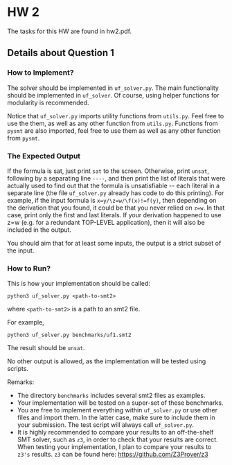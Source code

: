 # HW 2
The tasks for this HW are found in hw2.pdf.

## Details about Question 1
### How to Implement?
The solver should be implemented in `uf_solver.py`. 
The main functionality should be implemented in `uf_solver`.
Of course, using helper functions for modularity is recommended.

Notice that `uf_solver.py` imports utility functions from `utils.py`. 
Feel free to use the them, as well as any other function from `utils.py`.
Functions from `pysmt` are also imported, feel free to use them as well as any other function from `pysmt`.

### The Expected Output
If the formula is sat, just print `sat` to the screen.
Otherwise, print `unsat`, following by a separating line `----`,
and then print the list of literals that were actually
used to find out that the formula is unsatisfiable -- each
literal in a separate line (the file `uf_solver.py`
already has code to do this printing).
For example, if the input formula is `x=y/\z=w/\f(x)!=f(y)`,
then depending on the derivation that you found,
it could be that you never relied on `z=w`. In that case,
print only the first and last literals.
If your derivation happened to use z=w (e.g. for a redundant TOP-LEVEL application), then it will also be included in the output.

You should aim that for at least some inputs, the output is
a strict subset of the input.


### How to Run?
This is how your implementation should be called:
```
python3 uf_solver.py <path-to-smt2>
```
where `<path-to-smt2>` is a path to an smt2 file.

For example,

```
python3 uf_solver.py benchmarks/uf1.smt2
```
The result should be `unsat`.

No other output is allowed, as the implementation will be tested using scripts.

Remarks:
* The directory `benchmarks` includes several smt2 files as examples.
* Your implementation will be tested on a super-set of these benchmarks.
* You are free to implement everything within `uf_solver.py` or use other files and import them. In the latter case, make sure to include them in your submission. The test script will always call `uf_solver.py`.
* It is highly recommended to compare your results to an off-the-shelf SMT solver, such as `z3`, in order to check that your results are correct. When testing your implementation, I plan to compare your results to `z3's` results. `z3` can be found here: https://github.com/Z3Prover/z3
